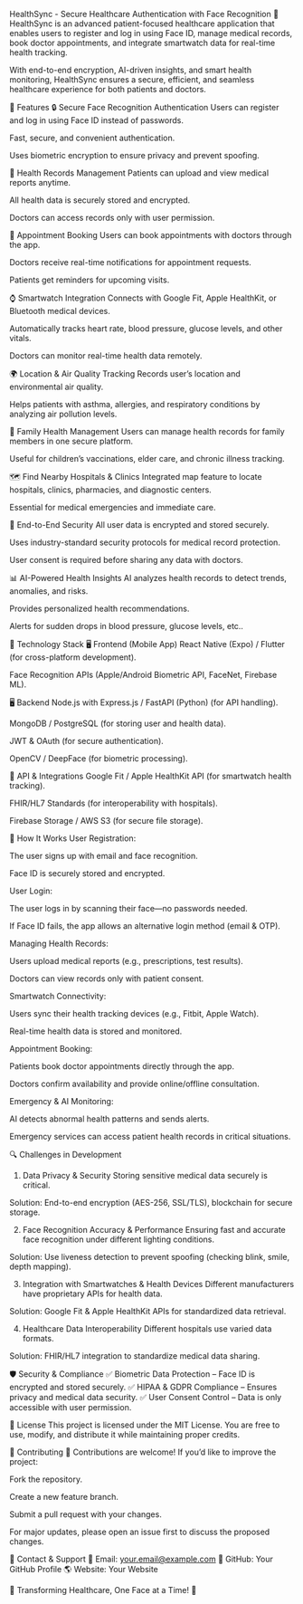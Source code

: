 HealthSync - Secure Healthcare Authentication with Face Recognition
🚀 HealthSync is an advanced patient-focused healthcare application that enables users to register and log in using Face ID, manage medical records, book doctor appointments, and integrate smartwatch data for real-time health tracking.

With end-to-end encryption, AI-driven insights, and smart health monitoring, HealthSync ensures a secure, efficient, and seamless healthcare experience for both patients and doctors.

📌 Features
🔒 Secure Face Recognition Authentication
Users can register and log in using Face ID instead of passwords.

Fast, secure, and convenient authentication.

Uses biometric encryption to ensure privacy and prevent spoofing.

📂 Health Records Management
Patients can upload and view medical reports anytime.

All health data is securely stored and encrypted.

Doctors can access records only with user permission.

📅 Appointment Booking
Users can book appointments with doctors through the app.

Doctors receive real-time notifications for appointment requests.

Patients get reminders for upcoming visits.

⌚ Smartwatch Integration
Connects with Google Fit, Apple HealthKit, or Bluetooth medical devices.

Automatically tracks heart rate, blood pressure, glucose levels, and other vitals.

Doctors can monitor real-time health data remotely.

🌍 Location & Air Quality Tracking
Records user’s location and environmental air quality.

Helps patients with asthma, allergies, and respiratory conditions by analyzing air pollution levels.

📜 Family Health Management
Users can manage health records for family members in one secure platform.

Useful for children’s vaccinations, elder care, and chronic illness tracking.

🗺️ Find Nearby Hospitals & Clinics
Integrated map feature to locate hospitals, clinics, pharmacies, and diagnostic centers.

Essential for medical emergencies and immediate care.

🔐 End-to-End Security
All user data is encrypted and stored securely.

Uses industry-standard security protocols for medical record protection.

User consent is required before sharing any data with doctors.

📊 AI-Powered Health Insights
AI analyzes health records to detect trends, anomalies, and risks.

Provides personalized health recommendations.

Alerts for sudden drops in blood pressure, glucose levels, etc..

🔧 Technology Stack
🖥️ Frontend (Mobile App)
React Native (Expo) / Flutter (for cross-platform development).

Face Recognition APIs (Apple/Android Biometric API, FaceNet, Firebase ML).

🖥️ Backend
Node.js with Express.js / FastAPI (Python) (for API handling).

MongoDB / PostgreSQL (for storing user and health data).

JWT & OAuth (for secure authentication).

OpenCV / DeepFace (for biometric processing).

📡 API & Integrations
Google Fit / Apple HealthKit API (for smartwatch health tracking).

FHIR/HL7 Standards (for interoperability with hospitals).

Firebase Storage / AWS S3 (for secure file storage).

🚀 How It Works
User Registration:

The user signs up with email and face recognition.

Face ID is securely stored and encrypted.

User Login:

The user logs in by scanning their face—no passwords needed.

If Face ID fails, the app allows an alternative login method (email & OTP).

Managing Health Records:

Users upload medical reports (e.g., prescriptions, test results).

Doctors can view records only with patient consent.

Smartwatch Connectivity:

Users sync their health tracking devices (e.g., Fitbit, Apple Watch).

Real-time health data is stored and monitored.

Appointment Booking:

Patients book doctor appointments directly through the app.

Doctors confirm availability and provide online/offline consultation.

Emergency & AI Monitoring:

AI detects abnormal health patterns and sends alerts.

Emergency services can access patient health records in critical situations.

🔍 Challenges in Development
1. Data Privacy & Security
Storing sensitive medical data securely is critical.

Solution: End-to-end encryption (AES-256, SSL/TLS), blockchain for secure storage.

2. Face Recognition Accuracy & Performance
Ensuring fast and accurate face recognition under different lighting conditions.

Solution: Use liveness detection to prevent spoofing (checking blink, smile, depth mapping).

3. Integration with Smartwatches & Health Devices
Different manufacturers have proprietary APIs for health data.

Solution: Google Fit & Apple HealthKit APIs for standardized data retrieval.

4. Healthcare Data Interoperability
Different hospitals use varied data formats.

Solution: FHIR/HL7 integration to standardize medical data sharing.

🛡 Security & Compliance
✅ Biometric Data Protection – Face ID is encrypted and stored securely.
✅ HIPAA & GDPR Compliance – Ensures privacy and medical data security.
✅ User Consent Control – Data is only accessible with user permission.

📜 License
This project is licensed under the MIT License. You are free to use, modify, and distribute it while maintaining proper credits.

🤝 Contributing
🎉 Contributions are welcome! If you’d like to improve the project:

Fork the repository.

Create a new feature branch.

Submit a pull request with your changes.

For major updates, please open an issue first to discuss the proposed changes.

📩 Contact & Support
📧 Email: your.email@example.com
🔗 GitHub: Your GitHub Profile
🌎 Website: Your Website

💙 Transforming Healthcare, One Face at a Time! 🚀
 
